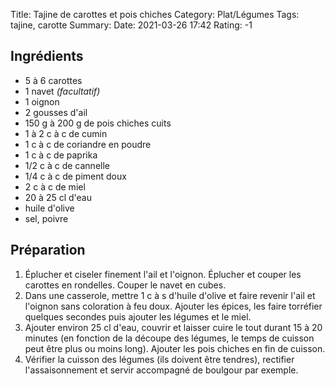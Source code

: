 Title: Tajine de carottes et pois chiches
Category: Plat/Légumes
Tags: tajine, carotte
Summary:
Date:  2021-03-26 17:42
Rating: -1

## Ingrédients
- 5 à 6 carottes
- 1 navet *(facultatif)*
- 1 oignon
- 2 gousses d'ail
- 150 g à 200 g de pois chiches cuits
- 1 à 2 c à c de cumin
- 1 c à c de coriandre en poudre
- 1 c à c de paprika
- 1/2 c à c de cannelle
- 1/4 c à c de piment doux
- 2 c à c de miel
- 20 à 25 cl d'eau
- huile d'olive
- sel, poivre 

## Préparation
1. Éplucher et ciseler finement l'ail et l'oignon. Éplucher et couper les carottes en rondelles. Couper le navet en cubes.
2. Dans une casserole, mettre 1 c à s d'huile d'olive et faire revenir l'ail et l'oignon sans coloration à feu doux. Ajouter les épices, les faire torréfier quelques secondes puis ajouter les légumes et le miel.
3. Ajouter environ 25 cl d'eau, couvrir et laisser cuire le tout durant 15 à 20 minutes (en fonction de la découpe des légumes, le temps de cuisson peut être plus ou moins long). Ajouter les pois chiches en fin de cuisson.
4. Vérifier la cuisson des légumes (ils doivent être tendres), rectifier l'assaisonnement et servir accompagné de boulgour par exemple.